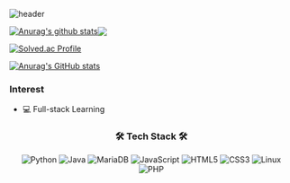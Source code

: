 <!--
**eunjiP/eunjiP** is a ✨ _special_ ✨ repository because its `README.md` (this file) appears on your GitHub profile.

Here are some ideas to get you started:

- 🔭 I’m currently working on ...
- 🌱 I’m currently learning ...
- 👯 I’m looking to collaborate on ...
- 🤔 I’m looking for help with ...
- 💬 Ask me about ...
- 📫 How to reach me: ...
- 😄 Pronouns: ...
- ⚡ Fun fact: ...
-->

![header](https://capsule-render.vercel.app/api?type=rounded&color=gradient&height=300&section=header&text=WELCOME%20&fontSize=90&desc=eunjiP%20GitHub%20Passion%20developer%20&fontAlign=30&descAlign=30&descAlignY=65&animation=twinkling)

<a href="https://github.com/anuraghazra/github-readme-stats"><img align="center" src="https://github-readme-stats.vercel.app/api?username=eunjiP&show_icons=true&theme=radical&hide_border=true" alt="Anurag's github stats" /><a href="https://github.com/anuraghazra/github-readme-stats"><img align="center" src="https://github-readme-stats.vercel.app/api/top-langs/?username=eunjiP&layout=compact&theme=tokyonight&hide_border=true" /></a></a>

[![Solved.ac Profile](http://mazassumnida.wtf/api/v2/generate_badge?boj=dae4227)](https://solved.ac/dae4227/)

[![Anurag's GitHub stats](https://github-readme-stats.vercel.app/api?username=eunjiP)](https://github.com/eunjiP/github-readme-stats)


### Interest 
- &#128187; Full-stack Learning


<h3 align="center"><b>🛠 Tech Stack 🛠</b></h3>
<p align="center">
<img alt="Python" src="https://img.shields.io/badge/Python-3766AB?style=flat-square&logo=Python&logoColor=white">
<img alt="Java" src="https://img.shields.io/badge/Java-007396?style=flat-square&logo=Java&logoColor=white">
<img alt="MariaDB" src ="https://img.shields.io/badge/MariaDB-003545.svg?&style=flat-square&logo=MariaDB&logoColor=white"/>
<img alt="JavaScript" src="https://img.shields.io/badge/JavaScript-F7DF1E?style=flat-square&logo=javascript&logoColor=black">
<img alt="HTML5" src="https://img.shields.io/badge/HTML5-E34F26?style=flat-square&logo=html5&logoColor=white">
<img alt="CSS3" src="https://img.shields.io/badge/CSS-1572B6?style=flat-square&logo=css3&logoColor=white">
<img alt="Linux" src="https://img.shields.io/badge/Linux-FCC624?style=flat-square&logo=linux&logoColor=black">
<img alt="PHP" src ="https://img.shields.io/badge/PHP-777BB4.svg?&style=flat-square&logo=PHP&logoColor=white"/>
 </p>
